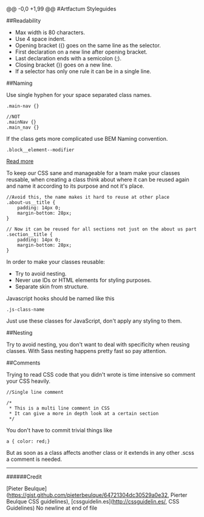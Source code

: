 @@ -0,0 +1,99 @@
#Artfactum Styleguides


##Readability

+ Max width is 80 characters.
+ Use 4 space indent.
+ Opening bracket ({) goes on the same line as the selector.
+ First declaration on a new line after opening bracket.
+ Last declaration ends with a semicolon (;).
+ Closing bracket (}) goes on a new line.
+ If a selector has only one rule it can be in a single line.

##Naming

Use single hyphen for your space separated class names.

    .main-nav {}

    //NOT
    .mainNav {}
    .main_nav {}


If the class gets more complicated use BEM Naming convention.

    .block__element--modifier

[Read more](https://bem.info/method/definitions/ "BEM naming")


To keep our CSS sane and manageable for a team make your classes reusable, 
when creating a class think about where it can be reused again and name it according
to its purpose and not it's place.

    //Avoid this, the name makes it hard to reuse at other place
    .about-us__title {
        padding: 14px 0;
        margin-bottom: 28px; 
    }
    
    // Now it can be reused for all sections not just on the about us part
    .section__title {
        padding: 14px 0;
        margin-bottom: 28px;
    }


In order to make your classes reusable:

+ Try to avoid nesting.
+ Never use IDs or HTML elements for styling purposes.
+ Separate skin from structure.


Javascript hooks should be named like this

    .js-class-name

Just use these classes for JavaScript, don't apply any styling to them.

##Nesting

Try to avoid nesting, you don't want to deal with specificity when reusing classes.
With Sass nesting happens pretty fast so pay attention.


##Comments

Trying to read CSS code that you didn't wrote is time intensive so comment your 
CSS heavily. 

    //Single line comment

    /*
     * This is a multi line comment in CSS
     * It can give a more in depth look at a certain section 
     */


You don't have to commit trivial things like

    a { color: red;}

But as soon as a class affects another class or it extends in any other .scss a
comment is needed. 

---

######Credit

[Pieter Beulque](https://gist.github.com/pieterbeulque/64721304dc30529a0e32, Pierter Beulque CSS guidelines),
[cssguidelin.es](http://cssguidelin.es/, CSS Guidelines)
 No newline at end of file
